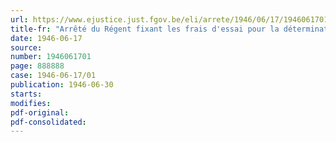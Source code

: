 ```yaml
---
url: https://www.ejustice.just.fgov.be/eli/arrete/1946/06/17/1946061701/justel
title-fr: "Arrêté du Régent fixant les frais d'essai pour la détermination du titre des lingots et matières d'or, d'argent et de platine (abrogé par AR 13-06-1952, art. 2)"
date: 1946-06-17
source:
number: 1946061701
page: 888888
case: 1946-06-17/01
publication: 1946-06-30
starts:
modifies:
pdf-original:
pdf-consolidated:
---
```


